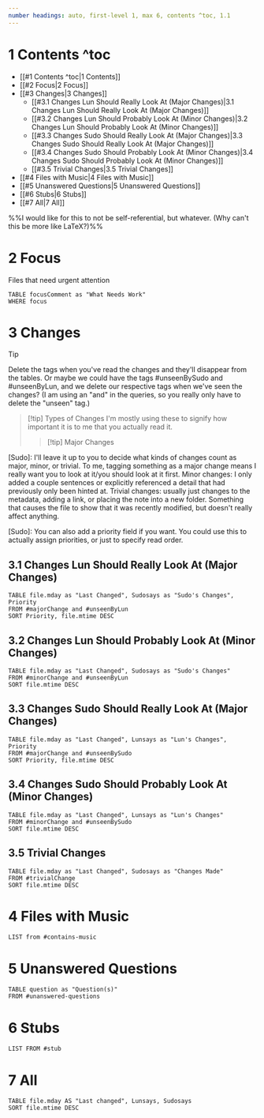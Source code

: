 ```yaml
---
number headings: auto, first-level 1, max 6, contents ^toc, 1.1
---
```


# 1 Contents ^toc

- [[#1 Contents ^toc|1 Contents]]
- [[#2 Focus|2 Focus]]
- [[#3 Changes|3 Changes]]
	- [[#3.1 Changes Lun Should Really Look At (Major Changes)|3.1 Changes Lun Should Really Look At (Major Changes)]]
	- [[#3.2 Changes Lun Should Probably Look At (Minor Changes)|3.2 Changes Lun Should Probably Look At (Minor Changes)]]
	- [[#3.3 Changes Sudo Should Really Look At (Major Changes)|3.3 Changes Sudo Should Really Look At (Major Changes)]]
	- [[#3.4 Changes Sudo Should Probably Look At (Minor Changes)|3.4 Changes Sudo Should Probably Look At (Minor Changes)]]
	- [[#3.5 Trivial Changes|3.5 Trivial Changes]]
- [[#4 Files with Music|4 Files with Music]]
- [[#5 Unanswered Questions|5 Unanswered Questions]]
- [[#6 Stubs|6 Stubs]]
- [[#7 All|7 All]]

%%I would like for this to not be self-referential, but whatever. (Why can't this be more like LaTeX?)%%

# 2 Focus
Files that need urgent attention
```dataview
TABLE focusComment as "What Needs Work"
WHERE focus
```

# 3 Changes
>[!tip]
>Delete the tags when you've read the changes and they'll disappear from the tables. Or maybe we could have the tags #unseenBySudo and #unseenByLun, and we delete our respective tags when we've seen the changes? (I am using an "and" in the queries, so you really only have to delete the "unseen" tag.)

>[!tip] Types of Changes
>I'm mostly using these to signify how important it is to me that you actually read it.
>>[!tip] Major Changes
>>

[Sudo]: I'll leave it up to you to decide what kinds of changes count as major, minor, or trivial. To me, tagging something as a major change means I really want you to look at it/you should look at it first. Minor changes: I only added a couple sentences or explicitly referenced a detail that had previously only been hinted at. Trivial changes: usually just changes to the metadata, adding a link, or placing the note into a new folder. Something that causes the file to show that it was recently modified, but doesn't really affect anything.

[Sudo]: You can also add a priority field if you want. You could use this to actually assign priorities, or just to specify read order.

## 3.1 Changes Lun Should Really Look At (Major Changes)
```dataview
TABLE file.mday as "Last Changed", Sudosays as "Sudo's Changes", Priority
FROM #majorChange and #unseenByLun
SORT Priority, file.mtime DESC
```

## 3.2 Changes Lun Should Probably Look At (Minor Changes)
```dataview
TABLE file.mday as "Last Changed", Sudosays as "Sudo's Changes"
FROM #minorChange and #unseenByLun 
SORT file.mtime DESC
```

## 3.3 Changes Sudo Should Really Look At (Major Changes)
```dataview
TABLE file.mday as "Last Changed", Lunsays as "Lun's Changes", Priority
FROM #majorChange and #unseenBySudo 
SORT Priority, file.mtime DESC
```

## 3.4 Changes Sudo Should Probably Look At (Minor Changes)
```dataview
TABLE file.mday as "Last Changed", Lunsays as "Lun's Changes"
FROM #minorChange and #unseenBySudo 
SORT file.mtime DESC
```

## 3.5 Trivial Changes
```dataview
TABLE file.mday as "Last Changed", Sudosays as "Changes Made"
FROM #trivialChange 
SORT file.mtime DESC
```

# 4 Files with Music
```dataview
LIST from #contains-music 
```

# 5 Unanswered Questions
```dataview
TABLE question as "Question(s)"
FROM #unanswered-questions 
```

# 6 Stubs
```dataview
LIST FROM #stub 
```
# 7 All
```dataview
TABLE file.mday AS "Last changed", Lunsays, Sudosays
SORT file.mtime DESC
```
